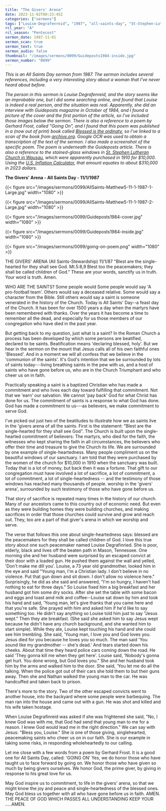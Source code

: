 ```yaml
---
title: "The Givers' Arena"
date: 2023-11-02T00:23:45Z
categories: ["sermons"]
tags: ["Louise-Degrafenreid", "1987", "all-saints-day", "St-Stephen-Lutheran-Church-Wausau-WI", "Gerhard-Frost"]
rcl_year: "A"
rcl_season: "Pentecost"
sermon_date: 1987-11-01
sermon_scan: true
sermon_text: true
sermon_audio: false
thumbnail: "/images/sermons/0099/Guideposts1984-inside.jpg"
sermon_number: "0099"
---
```


_This is an All Saints Day sermon from 1987. The sermon includes several references, including a very interesting story about a woman that I've never heard about before._

<!--more-->

_The person in this sermon is Louise Degrafenreid, and the story seems like an improbable one, but I did some searching online, and found that Louise is indeed a real person, and the situation was real. Apparently, she did an interview with Guideposts magazine in October of 1984, and I found a picture of the cover and the first portion of the article, so I've included those images below the sermon. There is also a reference to a poem by Gerhard Frost, called "Going On", and I found that this poem was published in a (now out of print) book called [Blessed is the ordinaty](https://archive.org/details/blessedisordinar0000fros), so I've linked to a scan of the book from [archive.org](https://archive.org/). Google OCR was used to obtain a transcription of the text of the sermon. I also made a screenshot of the specific poem. The poem is underneath the Guideposts article. There is also a reference to the stained-glass windows in [St. Stephen Lutheran Church in Wausau](https://sslcwausau.com/), which were apparently purchased in 1910 for $10,000. Using the [U.S. Inflation Calculator](https://www.usinflationcalculator.com/), that amount equates to about $310,000 in 2023 dollars._

**The Givers' Arena - All Saints Day - 11/1/1987**

{{< figure src="/images/sermons/0099/AllSaints-Matthew5-11-1-1987-1-Large.jpg" width="1080" >}}

{{< figure src="/images/sermons/0099/AllSaints-Matthew5-11-1-1987-2-Large.jpg" width="1080" >}}

{{< figure src="/images/sermons/0099/Guideposts1984-cover.jpg" width="1080" >}}

{{< figure src="/images/sermons/0099/Guideposts1984-inside.jpg" width="1080" >}}

{{< figure src="/images/sermons/0099/going-on-poem.png" width="1080" >}}

THE GIVERS' ARENA
(All Saints-Stewardship) 11/1/87
"Blest are the single-hearted for they shall see God.
Mt.5:8,9
Blest too the peacemakers; they shall be called children of God." 
These are your words, sanctify us in truth. Your word is truth. Amen. 

WHO ARE THE SAINTS? Some people would Some people would say 'A pro-football team'. Others would say a deceased relative. Some would say a character from the Bible. Still others would say a saint is someone venerated in the history of the Church. Today is All Saints' Day--a feast day of the Church. It has been for over 1500 years a day when the martyrs have been remembered with thanks. Over the years it has become a time to remember all the dead, and especially for us those members of our congregation who have died in the past year.

But getting back to my question, just what is a saint? In the Roman Church a process has been developed by which some persons are beatified, declared to be saints. Beatification means 'declaring blessed, holy'. But we hear in the sermon on the mount that Jesus calls all of his own faithful ones 'Blessed'. And in a moment we will all confess that we believe in the 'communion of the saints'. It's God's intention that we be surrounded by lots of saints today---living breathing saints in the pew with us, and a host of saints who have gone before us, who are in the Church Triumphant and who cheer us on in faith.

Practically speaking a saint is a baptized Christian who has made a commitment and who lives each day toward fulfilling that commitment. Not that we 'earn' our salvation. We cannot 'pay back' God for what Christ has done for us. The commitment of saints is a response to what God has done. God has made a commitment to us---as believers, we make commitment to serve God.

I've picked out just two of the beatitudes to illustrate how we as saints live in the 'givers arena of all the saints. First is the statement: "Blest are the single-hearted for they shall see God". The Church is built upon the single-hearted commitment of believers: The martyrs, who died for the faith, the witnesses who kept sharing the faith in all circumstances, the believers who offer their time and treasure to give the Church its life. We are surrounded by one example of single-heartedness. Many people compliment us on the beautiful windows of our sanctuary. I am told that they were purchased by the women of the church for $10,000 in 1910 when the sanctuary was built. Today that is a lot of money, but back then it was a fortune. That gift to our congregation must have involved a lot of sacrifice, a lot of commitment, a lot of commitment, a lot of single-heartedness -- and the testimony of those windows has reached many thousands of people. worship in the 'givers' arena', surrounded by such testimony of those who have gone before us.

That story of sacrifice is repeated many times in the history of our church. Many of our ancestors came to this country out of economic need. But even as they were building homes they were building churches, and making sacrifices in order that those churches could survive and grow and reach out. They, too are a part of that giver's arena in which we worship and serve.

The verse that follows this one about single-heartedness says: blessed are the peacemakers for they shall be called children of God. I love this true story about one such peacemaker named Louise Degrafinried. She is poor, elderly, black and lives off the beaten path in Mason, Tennessee. One morning she and her husband were surprised by an escaped convict at their door with a loaded gun. He pushed them against the wall and yelled, 'Don't make me dill you'. Louise, a 73 year old grandmother, looked him in the eye and said "Young man, I'm a Christian lady. I don't believe in no violence. Put that gun down and sit down. I don't allow no violence here." Surprisingly, he did as she said and answered, "I'm so hungry, I haven't had nothing to eat for three days." So Louise fixed him a big breakfast and her husband got him some dry socks. After she set the table with some bacon and eggs and toast amd milk and coffee--Louise sat down by him and took his hand and said, 'Young man, let's give thanks that you came here and that you're safe. She prayed with him and asked him if he'd like to say something too. He didn't say anything so Louise told him just to say "Jesus wept." Then they ate breakfast. (She said she asked him to say Jesus wept because he didn't have any church background, and she wanted him to start simple). While they ate, Louise kept touching his hand and she could see him trembling. She said, 'Young man, I love you and God loves you. Jesus died for you because he loves you so much. The man said 'You sound like my grandmother -- she's dead.' And tears started down his cheeks. About that time they heard police cars coming down the road. He said 'They gonna kill me when they get here'. Louise said, 'Nobody's gonna get hurt. You done wrong, but God loves you." She and her husband took him by the arms and walked him to the door. She said, 'You let me do all the talking. When the police got out of their cars she told them to but their guns away. Then she and Nathan walked the young man to the car. He was handcuffed and taken back to prison.

There's more to the story. Two of the other escaped convicts went to another house, into the backyard where some people were barbequing. The man ran into the house and came out with a gun. He was shot and killed and his wife taken hostage.

When Louise Degrafinreid was asked if she was frightened she said, "No, I knew God was with me, that God had send that young man to me for a reason. I knew God would lead me in the right direction."
We can say with Jesus: "Bless you, Louise." She is one of those giving, singlehearted, peacemaking saints who cheer us on in our faith. She is our example in taking some risks, in responding wholeheartedly to our calling.

Let me close with a few words from a poem by Gerhard Frost. It is a good one for All Saints Day, called: 'GOING ON'
Yes, we do honor those who have taught us to face forward by going on. We honor those who have given so much by being givers ourselves. We honor God, the prime giver, by giving in response to his great love for us.

May God inspire us to commitment, to life in the givers' arena, so that we might know the joy and peace and single-heartedness of the blessed ones. May God bless us together with all who have gone before us in faith. AMEN. THE PEACE OF GOD WHICH PASSES ALL UNDERSTANDING KEEP YOUR .....AMEN.


